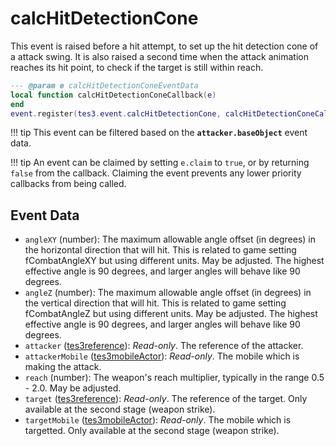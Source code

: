 # calcHitDetectionCone
<div class="search_terms" style="display: none">calchitdetectioncone</div>

<!---
	This file is autogenerated. Do not edit this file manually. Your changes will be ignored.
	More information: https://github.com/MWSE/MWSE/tree/master/docs
-->

This event is raised before a hit attempt, to set up the hit detection cone of a attack swing. It is also raised a second time when the attack animation reaches its hit point, to check if the target is still within reach.

```lua
--- @param e calcHitDetectionConeEventData
local function calcHitDetectionConeCallback(e)
end
event.register(tes3.event.calcHitDetectionCone, calcHitDetectionConeCallback)
```

!!! tip
	This event can be filtered based on the **`attacker.baseObject`** event data.

!!! tip
	An event can be claimed by setting `e.claim` to `true`, or by returning `false` from the callback. Claiming the event prevents any lower priority callbacks from being called.

## Event Data

* `angleXY` (number): The maximum allowable angle offset (in degrees) in the horizontal direction that will hit. This is related to game setting fCombatAngleXY but using different units. May be adjusted. The highest effective angle is 90 degrees, and larger angles will behave like 90 degrees.
* `angleZ` (number): The maximum allowable angle offset (in degrees) in the vertical direction that will hit. This is related to game setting fCombatAngleZ but using different units. May be adjusted. The highest effective angle is 90 degrees, and larger angles will behave like 90 degrees.
* `attacker` ([tes3reference](../types/tes3reference.md)): *Read-only*. The reference of the attacker.
* `attackerMobile` ([tes3mobileActor](../types/tes3mobileActor.md)): *Read-only*. The mobile which is making the attack.
* `reach` (number): The weapon's reach multiplier, typically in the range 0.5 - 2.0. May be adjusted.
* `target` ([tes3reference](../types/tes3reference.md)): *Read-only*. The reference of the target. Only available at the second stage (weapon strike).
* `targetMobile` ([tes3mobileActor](../types/tes3mobileActor.md)): *Read-only*. The mobile which is targetted. Only available at the second stage (weapon strike).

